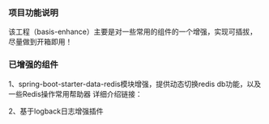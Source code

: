 ### 项目功能说明
该工程（basis-enhance）主要是对一些常用的组件的一个增强，实现可插拔，尽量做到开箱即用！


### 已增强的组件
1、spring-boot-starter-data-redis模块增强，提供动态切换redis db功能，以及一些Redis操作常用帮助器
详细介绍链接：

2、基于logback日志增强插件